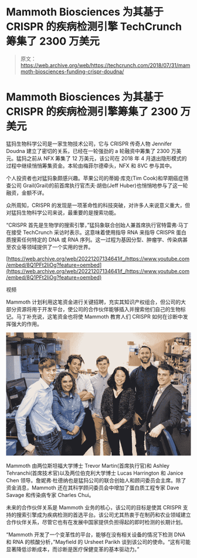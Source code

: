 # Mammoth Biosciences 为其基于 CRISPR 的疾病检测引擎 TechCrunch 筹集了 2300 万美元

> 原文：<https://web.archive.org/web/https://techcrunch.com/2018/07/31/mammoth-biosciences-funding-crispr-doudna/>

# Mammoth Biosciences 为其基于 CRISPR 的疾病检测引擎筹集了 2300 万美元

猛犸生物科学公司是一家生物技术公司，它与 CRISPR 传奇人物 Jennifer Doudna 建立了密切的关系，已经在一轮强劲的 a 轮融资中筹集了 2300 万美元。猛犸之前从 NFX 筹集了 12 万美元，该公司在 2018 年 4 月退出隐形模式的过程中继续悄悄筹集资金。本轮由梅菲尔德牵头，NFX 和 8VC 参与其中。

个人投资者也对猛犸象颇感兴趣。苹果公司的蒂姆·库克(Tim Cook)和早期癌症筛查公司 Grail(Grail)的前首席执行官杰夫·胡伯(Jeff Huber)也悄悄地参与了这一轮融资，金额不详。

众所周知，CRISPR 的发现是一项革命性的科技突破，对许多人来说意义重大，但对猛犸生物科学公司来说，最重要的是搜索功能。

“CRISPR 首先是生物学的搜索引擎，”猛犸象联合创始人兼首席执行官特雷弗·马丁在接受 TechCrunch 采访时表示。这意味着使用指导 RNA 来指导 CRISPR 蛋白质搜索任何特定的 DNA 或 RNA 序列。这一过程为基因分型、肿瘤学、传染病甚至农业等领域提供了一个实用的世界。

[https://web.archive.org/web/20221207134641if_/https://www.youtube.com/embed/8Q1PFt2IiOg?feature=oembed](https://web.archive.org/web/20221207134641if_/https://www.youtube.com/embed/8Q1PFt2IiOg?feature=oembed)

视频

Mammoth 计划利用这笔资金进行关键招聘，充实其知识产权组合，但公司的大部分资源将用于开发平台，使公司的合作伙伴能够插入并搜索他们自己的生物标记。马丁补充说，这笔资金也将使 Mammoth 教育人们 CRISPR 如何在诊断中发挥强大的作用。

![](img/00b9cb187db1d4ba2216e8e9f4ddfee4.png)

Mammoth 由两位斯坦福大学博士 Trevor Martin(首席执行官)和 Ashley Tehranchi(首席技术官)以及两位伯克利大学博士 Lucas Harrington 和 Janice Chen 领导。詹妮弗·杜德纳也是猛犸公司的联合创始人和顾问委员会主席。除了资金消息，Mammoth 还在其科学顾问委员会中增加了蛋白质工程专家 Dave Savage 和传染病专家 Charles Chui。

未来的合作伙伴关系是 Mammoth 业务的核心，该公司的目标是使其 CRISPR 支持的搜索引擎成为疾病检测的首选平台。该公司尤其热衷于在制药和农业领域建立合作伙伴关系，尽管它也有在发展中国家提供负担得起的即时检测的长期计划。

“Mammoth 开发了一个变革性的平台，能够在没有相关设备的情况下检测 DNA 和 RNA 的核酸分析，”Mayfield 的 Ursheet Parikh 谈到该公司的使命。“这有可能显著降低诊断成本，而诊断是医疗保健变革的基本驱动力。”